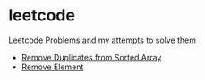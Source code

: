 # leetcode
Leetcode Problems and my attempts to solve them

* [Remove Duplicates from Sorted Array](array/remove-duplicates-from-sorted-array/)
* [Remove Element](array/remove-element/)
